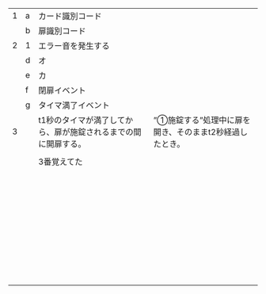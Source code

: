 |      |      |                                                              |                                                         |
| ---- | ---- | ------------------------------------------------------------ | ------------------------------------------------------- |
| 1    | a    | カード識別コード                                             |                                                         |
|      | b    | 扉識別コード                                                 |                                                         |
| 2    | 1    | エラー音を発生する                                           |                                                         |
|      | d    | オ                                                           |                                                         |
|      | e    | カ                                                           |                                                         |
|      | f    | 閉扉イベント                                                 |                                                         |
|      | g    | タイマ満了イベント                                           |                                                         |
| 3    |      | t1秒のタイマが満了してから、扉が施錠されるまでの間に開扉する。 | ”①施錠する”処理中に扉を開き、そのままt2秒経過したとき。 |
|      |      |                                                              |                                                         |
|      |      | 3番覚えてた                                                  |                                                         |
|      |      |                                                              |                                                         |
|      |      |                                                              |                                                         |
|      |      |                                                              |                                                         |
|      |      |                                                              |                                                         |
|      |      |                                                              |                                                         |
|      |      |                                                              |                                                         |
|      |      |                                                              |                                                         |
|      |      |                                                              |                                                         |
|      |      |                                                              |                                                         |
|      |      |                                                              |                                                         |
|      |      |                                                              |                                                         |
|      |      |                                                              |                                                         |
|      |      |                                                              |                                                         |
|      |      |                                                              |                                                         |
|      |      |                                                              |                                                         |
|      |      |                                                              |                                                         |
|      |      |                                                              |                                                         |
|      |      |                                                              |                                                         |
|      |      |                                                              |                                                         |
|      |      |                                                              |                                                         |
|      |      |                                                              |                                                         |
|      |      |                                                              |                                                         |
|      |      |                                                              |                                                         |
|      |      |                                                              |                                                         |
|      |      |                                                              |                                                         |
|      |      |                                                              |                                                         |
|      |      |                                                              |                                                         |
|      |      |                                                              |                                                         |
|      |      |                                                              |                                                         |
|      |      |                                                              |                                                         |
|      |      |                                                              |                                                         |
|      |      |                                                              |                                                         |
|      |      |                                                              |                                                         |
|      |      |                                                              |                                                         |
|      |      |                                                              |                                                         |
|      |      |                                                              |                                                         |
|      |      |                                                              |                                                         |
|      |      |                                                              |                                                         |
|      |      |                                                              |                                                         |

